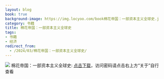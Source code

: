 ```yaml
---
layout: blog
book: true
background-image: https://img.locyoo.com/book棉花帝国：一部资本主义全球史.jpg
category: 书籍
title: 棉花帝国：一部资本主义全球史
tags:
- 书籍
- 经济
redirect_from:
  - /2024/03/棉花帝国：一部资本主义全球史/
---
```

![](https://img.locyoo.com/book棉花帝国：一部资本主义全球史.jpg)
棉花帝国：一部资本主义全球史: <a name = "ref1" href="https://url18.ctfile.com/f/50983618-1375543582-2f0ffe?p=3619">点击下载</a>，访问密码请点击右上方“关于”自行查看